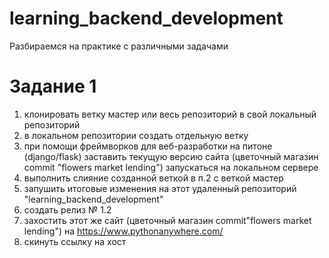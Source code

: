# learning_backend_development
Разбираемся на практике с различными задачами 

# Задание 1
1) клонировать ветку мастер или весь репозиторий в свой локальный репозиторий
2) в локальном репозитории создать отдельную ветку
3) при помощи фреймворков для веб-разработки на питоне (django/flask) заставить текущую версию сайта (цветочный магазин commit "flowers market lending") запускаться на локальном сервере
4) выполнить слияние созданной веткой в п.2 с веткой мастер
5) запушить итоговые изменения на этот удаленный репозиторий "learning_backend_development" 
6) создать релиз № 1.2
7) захостить этот же сайт (цветочный магазин commit"flowers market lending") на https://www.pythonanywhere.com/
8) скинуть ссылку на хост
